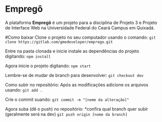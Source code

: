 # Empregô

A plataforma **Empregô** é um projeto para a disciplina de Projeto 3 e Projeto de Interface Web na Universidade Federal do Ceará Campus em Quixadá.

#Como baixar
Clone o projeto no seu computador usando o comando:
`git clone https://gitlab.com/gmodeveloper/emprego.git`

Entre na pasta clonada e inicie instale as dependências do projeto digitando:
`npm install`

Agora inicie o projeto digitando:
`npm start`

Lembre-se de mudar de branch para desenvolver:
`git checkout dev`

Como subir no repositório:
Após as modificações adicione os arquivos usando:
`git add .`

Crie o commit suando:
`git commit -m "[nome da alteração]"`

Agora suba (dê o push) no repositório:
*confira qual branch quer subir (geralmente será na dev)
`git push origin [nome da branch]`